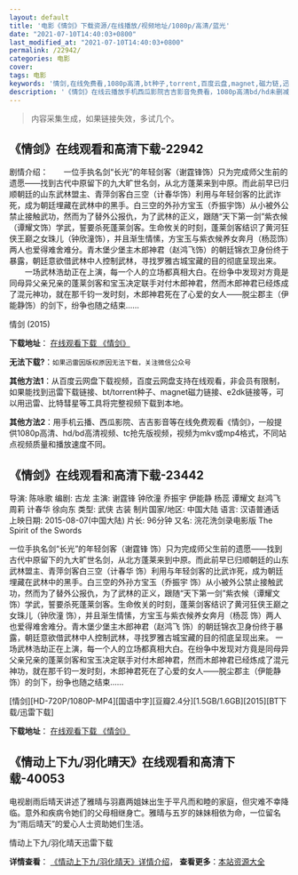 ```yaml
---
layout: default
title: '电影《情剑》下载资源/在线播放/视频地址/1080p/高清/蓝光'
date: "2021-07-10T14:40:03+0800"
last_modified_at: "2021-07-10T14:40:03+0800"
permalink: /22942/
categories: 电影
cover:
tags: 电影
keywords: '情剑,在线免费看,1080p高清,bt种子,torrent,百度云盘,magnet,磁力链,迅雷下载资源'
description: '《情剑》在线云播放手机西瓜影院吉吉影音免费看，1080p高清bd/hd未删减完整版和tc抢先枪版，mkv/mp4格式，附带bt/torrent种子、magnet/磁力链、百度云盘、网盘资源迅雷下载链接'
---
```


>内容采集生成，如果链接失效，多试几个。


## 《情剑》在线观看和高清下载-22942

剧情介绍：　　一位手执名剑“长光”的年轻剑客（谢霆锋饰）只为完成师父生前的遗愿——找到古代中原留下的九大旷世名剑，从北方蓬莱来到中原。而此前早已归顺朝廷的山东武林盟主、青萍剑客白三空（计春华饰）利用与年轻剑客的比武诈死，成为朝廷埋藏在武林中的黑手。白三空的外孙方宝玉（乔振宇饰）从小被外公禁止接触武功，然而为了替外公报仇，为了武林的正义，跟随“天下第一剑”紫衣候（谭耀文饰）学武，誓要杀死蓬莱剑客。生命攸关的时刻，蓬莱剑客结识了黄河狂侠王巅之女珠儿（钟欣潼饰），并且渐生情愫，方宝玉与紫衣候养女奔月（杨蕊饰）两人也爱得难舍难分。青木堡少堡主木郎神君（赵鸿飞饰）的朝廷锦衣卫身份终于暴露，朝廷意欲借武林中人控制武林，寻找罗雅古城宝藏的目的彻底呈现出来。 　　一场武林浩劫正在上演，每一个人的立场都真相大白。在纷争中发现对方竟是同母异父亲兄亲的蓬莱剑客和宝玉决定联手对付木郎神君，然而木郎神君已经炼成了混元神功，就在那千钧一发时刻，木郎神君死在了心爱的女人——脱尘郡主（伊能静饰）的剑下，纷争也随之结束……


情剑 (2015)

**下载地址**： [在线观看下载 《情剑》](https://www.btbtdy.me/btdy/dy158.html) 


**无法下载?**：`如果迅雷因版权原因无法下载，关注微信公众号 `

**其他方法1**：从百度云网盘下载视频，百度云网盘支持在线观看，非会员有限制，如果能找到迅雷下载链接、bt/torrent种子、magnet磁力链接、e2dk链接等，可以用迅雷、比特彗星等工具将完整视频下载到本地。

**其他方法2**：用手机云播、西瓜影院、吉吉影音等在线免费观看《情剑》，一般提供1080p高清、hd/bd高清视频、tc抢先版视频，视频为mkv或mp4格式，不同站点视频质量和播放速度不同。


## 《情剑》在线观看和高清下载-23442

导演: 陈咏歌 编剧: 古龙 主演: 谢霆锋 钟欣潼 乔振宇 伊能静 杨蕊 谭耀文 赵鸿飞 周莉 计春华 徐向东 类型: 武侠 古装 制片国家/地区: 中国大陆 语言: 汉语普通话 上映日期: 2015-08-07(中国大陆) 片长: 96分钟 又名: 浣花洗剑录电影版 The Spirit of the Swords

一位手执名剑“长光”的年轻剑客（谢霆锋 饰）只为完成师父生前的遗愿——找到古代中原留下的九大旷世名剑，从北方蓬莱来到中原。而此前早已归顺朝廷的山东武林盟主、青萍剑客白三空（计春华 饰）利用与年轻剑客的比武诈死，成为朝廷埋藏在武林中的黑手。白三空的外孙方宝玉（乔振宇 饰）从小被外公禁止接触武功，然而为了替外公报仇，为了武林的正义，跟随“天下第一剑”紫衣候（谭耀文 饰）学武，誓要杀死蓬莱剑客。生命攸关的时刻，蓬莱剑客结识了黄河狂侠王巅之女珠儿（钟欣潼 饰），并且渐生情愫，方宝玉与紫衣候养女奔月（杨蕊 饰）两人也爱得难舍难分。青木堡少堡主木郎神君（赵鸿飞 饰）的朝廷锦衣卫身份终于暴露，朝廷意欲借武林中人控制武林，寻找罗雅古城宝藏的目的彻底呈现出来。 一场武林浩劫正在上演，每一个人的立场都真相大白。在纷争中发现对方竟是同母异父亲兄亲的蓬莱剑客和宝玉决定联手对付木郎神君，然而木郎神君已经炼成了混元神功，就在那千钧一发时刻，木郎神君死在了心爱的女人——脱尘郡主（伊能静 饰）的剑下，纷争也随之结束……


[情剑][HD-720P/1080P-MP4][国语中字][豆瓣2.4分][1.5GB/1.6GB][2015][BT下载/迅雷下载]

**下载地址**： [在线观看下载 《情剑》](https://www.btdx8.com/torrent/the_spirit_of_the_swords_2015.html) 


## 《情动上下九/羽化晴天》在线观看和高清下载-40053

电视剧雨后晴天讲述了雅晴与羽嘉两姐妹出生于平凡而和睦的家庭，但灾难不幸降临。意外和疾病令她们的父母相继身亡。雅晴与五岁的妹妹相依为命，一位留名为“雨后晴天”的爱心人士资助她们生活。</p>


情动上下九/羽化晴天迅雷下载

**详情查看**： [《情动上下九/羽化晴天》详情介绍](/movie/40053/)， **查看更多**：[本站资源大全](/movie/t/all/)

